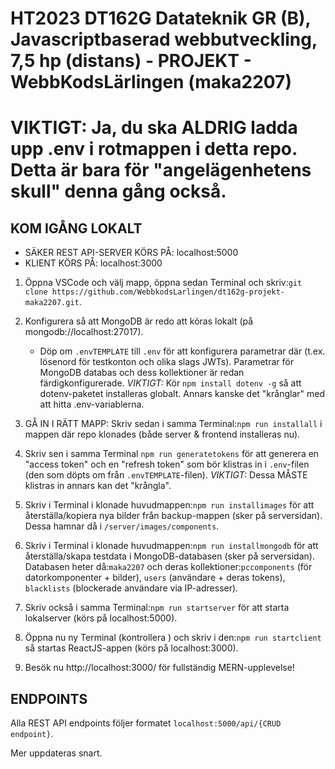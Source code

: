 # HT2023 DT162G Datateknik GR (B), Javascriptbaserad webbutveckling, 7,5 hp (distans) - PROJEKT - WebbKodsLärlingen (maka2207)

# VIKTIGT: Ja, du ska ALDRIG ladda upp .env i rotmappen i detta repo. Detta är bara för "angelägenhetens skull" denna gång också.

## KOM IGÅNG LOKALT

- SÄKER REST API-SERVER KÖRS PÅ: localhost:5000
- KLIENT KÖRS PÅ: localhost:3000

1. Öppna VSCode och välj mapp, öppna sedan Terminal och skriv:`git clone https://github.com/WebbkodsLarlingen/dt162g-projekt-maka2207.git`.

2. Konfigurera så att MongoDB är redo att köras lokalt (på mongodb://localhost:27017).

   - Döp om `.envTEMPLATE` till `.env` för att konfigurera parametrar där (t.ex. lösenord för testkonton och olika slags JWTs). Parametrar för MongoDB databas och dess kollektioner är redan färdigkonfigurerade. _VIKTIGT:_ Kör `npm install dotenv -g` så att dotenv-paketet installeras globalt. Annars kanske det "krånglar" med att hitta .env-variablerna.

3. GÅ IN I RÄTT MAPP: Skriv sedan i samma Terminal:`npm run installall` i mappen där repo klonades (både server & frontend installeras nu).

4. Skriv sen i samma Terminal `npm run generatetokens` för att generera en "access token" och en "refresh token" som bör klistras in i `.env`-filen (den som döpts om från `.envTEMPLATE`-filen). _VIKTIGT:_ Dessa MÅSTE klistras in annars kan det "krångla".

5. Skriv i Terminal i klonade huvudmappen:`npm run installimages` för att återställa/kopiera nya bilder från backup-mappen (sker på serversidan). Dessa hamnar då i `/server/images/components`.

6. Skriv i Terminal i klonade huvudmappen:`npm run installmongodb` för att återställa/skapa testdata i MongoDB-databasen (sker på serversidan). Databasen heter då:`maka2207` och deras kollektioner:`pccomponents` (för datorkomponenter + bilder), `users` (användare + deras tokens), `blacklists` (blockerade användare via IP-adresser).

7. Skriv också i samma Terminal:`npm run startserver` för att starta lokalserver (körs på localhost:5000).

8. Öppna nu ny Terminal (kontrollera ) och skriv i den:`npm run startclient` så startas ReactJS-appen (körs på localhost:3000).

9. Besök nu http://localhost:3000/ för fullständig MERN-upplevelse!

## ENDPOINTS

Alla REST API endpoints följer formatet `localhost:5000/api/{CRUD endpoint}`.

Mer uppdateras snart.
